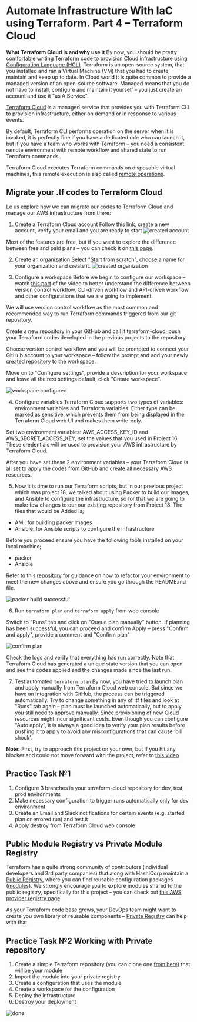 # Automate Infrastructure With IaC using Terraform. Part 4 – Terraform Cloud

**What Terraform Cloud is and why use it**
By now, you should be pretty comfortable writing Terraform code to provision Cloud infrastructure using [Configuration Language (HCL)](https://www.terraform.io/docs/language/). Terraform is an open-source system, that you installed and ran a Virtual Machine (VM) that you had to create, maintain and keep up to date. In Cloud world it is quite common to provide a managed version of an open-source software. Managed means that you do not have to install, configure and maintain it yourself – you just create an account and use it "as A Service".

[Terraform Cloud](https://www.terraform.io/cloud) is a managed service that provides you with Terraform CLI to provision infrastructure, either on demand or in response to various events.

By default, Terraform CLI performs operation on the server when it is invoked, it is perfectly fine if you have a dedicated role who can launch it, but if you have a team who works with Terraform – you need a consistent remote environment with remote workflow and shared state to run Terraform commands.

Terraform Cloud executes Terraform commands on disposable virtual machines, this remote execution is also called [remote operations](https://www.terraform.io/docs/cloud/run/index.html).

## Migrate your .tf codes to Terraform Cloud
Le us explore how we can migrate our codes to Terraform Cloud and manage our AWS infrastructure from there:

1. Create a Terraform Cloud account
Follow [this link](https://app.terraform.io/signup/account), create a new account, verify your email and you are ready to start
![created account](./images/terraform%20cloud%20account.png)

Most of the features are free, but if you want to explore the difference between free and paid plans – you can check it on [this page](https://www.hashicorp.com/products/terraform/pricing).

2. Create an organization
Select "Start from scratch", choose a name for your organization and create it.
![created organization](./images/created%20organisation.png)

3. Configure a workspace
Before we begin to configure our workspace – watch [this part](https://youtu.be/m3PlM4erixY?t=287) of the video to better understand the difference between version control workflow, CLI-driven workflow and API-driven workflow and other configurations that we are going to implement.

We will use version control workflow as the most common and recommended way to run Terraform commands triggered from our git repository.

Create a new repository in your GitHub and call it terraform-cloud, push your Terraform codes developed in the previous projects to the repository.

Choose version control workflow and you will be prompted to connect your GitHub account to your workspace – follow the prompt and add your newly created repository to the workspace.

Move on to "Configure settings", provide a description for your workspace and leave all the rest settings default, click "Create workspace".

![workspace configured](./images/imported%20project%2019%20to%20gitlab.png)

4. Configure variables
Terraform Cloud supports two types of variables: environment variables and Terraform variables. Either type can be marked as sensitive, which prevents them from being displayed in the Terraform Cloud web UI and makes them write-only.

Set two environment variables: AWS_ACCESS_KEY_ID and AWS_SECRET_ACCESS_KEY, set the values that you used in Project 16. These credentials will be used to provision your AWS infrastructure by Terraform Cloud.

After you have set these 2 environment variables – your Terraform Cloud is all set to apply the codes from GitHub and create all necessary AWS resources.

5. Now it is time to run our Terraform scripts, but in our previous project which was project 18, we talked about using Packer to build our images, and Ansible to configure the infrastructure, so for that we are going to make few changes to our our existing repository from Project 18.
The files that would be Added is;

- AMI: for building packer images
- Ansible: for Ansible scripts to configure the infrastructure

Before you proceed ensure you have the following tools installed on your local machine;

- packer
- Ansible

Refer to this [repository](https://github.com/darey-devops/PBL-project-19.git) for guidance on how to refactor your environment to meet the new changes above and ensure you go through the README.md file.

![packer build successful](./images/sample%20pkr%20build%20for%20nginx.png)

6. Run `terraform plan` and `terraform apply` from web console

Switch to "Runs" tab and click on "Queue plan manually" button. If planning has been successful, you can proceed and confirm Apply – press "Confirm and apply", provide a comment and "Confirm plan"

![confirm plan](./images/run%20plan%20successful.png)

Check the logs and verify that everything has run correctly. Note that Terraform Cloud has generated a unique state version that you can open and see the codes applied and the changes made since the last run.

7. Test automated `terraform plan`
By now, you have tried to launch plan and apply manually from Terraform Cloud web console. But since we have an integration with GitHub, the process can be triggered automatically. Try to change something in any of .tf files and look at "Runs" tab again – plan must be launched automatically, but to apply you still need to approve manually. Since provisioning of new Cloud resources might incur significant costs. Even though you can configure "Auto apply", it is always a good idea to verify your plan results before pushing it to apply to avoid any misconfigurations that can cause ‘bill shock’.

**Note:** First, try to approach this project on your own, but if you hit any blocker and could not move forward with the project, refer to [this video](https://youtu.be/nCemvjcKuIA)

## Practice Task №1
1. Configure 3 branches in your terraform-cloud repository for dev, test, prod environments
2. Make necessary configuration to trigger runs automatically only for dev environment
3. Create an Email and Slack notifications for certain events (e.g. started plan or errored run) and test it
4. Apply destroy from Terraform Cloud web console

## Public Module Registry vs Private Module Registry
Terraform has a quite strong community of contributors (individual developers and 3rd party companies) that along with HashiCorp maintain a [Public Registry](https://www.terraform.io/docs/registry/index.html), where you can find reusable configuration packages ([modules](https://www.terraform.io/docs/registry/modules/use.html)). We strongly encourage you to explore modules shared to the public registry, specifically for this project – you can check out [this AWS provider registry page](https://registry.terraform.io/modules/terraform-aws-modules/vpc/aws/latest).

As your Terraform code base grows, your DevOps team might want to create you own library of reusable components – [Private Registry](https://www.terraform.io/docs/registry/private.html) can help with that.

## Practice Task №2 Working with Private repository
1. Create a simple Terraform repository (you can clone one [from here](https://github.com/hashicorp/learn-private-module-aws-s3-webapp)) that will be your module
2. Import the module into your private registry
3. Create a configuration that uses the module
4. Create a workspace for the configuration
5. Deploy the infrastructure
6. Destroy your deployment

![done](https://www.youtube.com/watch?v=nCemvjcKuIA&list=PLtPuNR8I4TvmKE9LJI11vALrnrXt8wLXD&index=14)